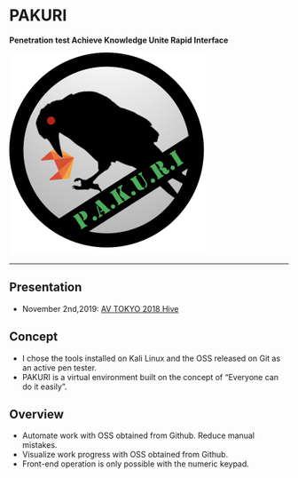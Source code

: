 # PAKURI
**Penetration test Achieve Knowledge Unite Rapid Interface**

![SS1](https://github.com/01rabbit/PAKURI/blob/master/pakuri_s.png)

---

## Presentation
* November 2nd,2019: [AV TOKYO 2018 Hive](http://ja.avtokyo.org/avtokyo2019/event)

## Concept
* I chose the tools installed on Kali Linux and the OSS released on Git as an active pen tester.
* PAKURI is a virtual environment built on the concept of “Everyone can do it easily”.
## Overview
* Automate work with OSS obtained from Github. Reduce manual mistakes.
* Visualize work progress with OSS obtained from Github.
* Front-end operation is only possible with the numeric keypad.

